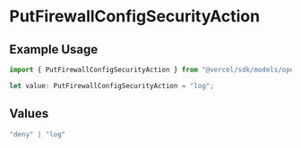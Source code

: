 # PutFirewallConfigSecurityAction

## Example Usage

```typescript
import { PutFirewallConfigSecurityAction } from "@vercel/sdk/models/operations/putfirewallconfig.js";

let value: PutFirewallConfigSecurityAction = "log";
```

## Values

```typescript
"deny" | "log"
```